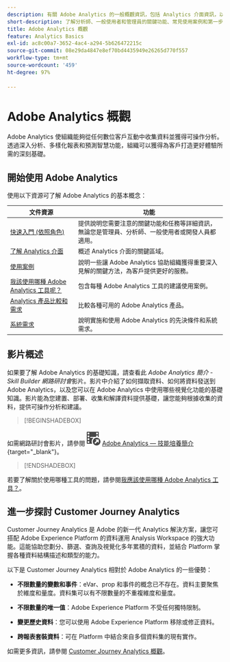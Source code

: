 ```yaml
---
description: 有關 Adobe Analytics 的一般概觀資訊，包括 Analytics 介面資訊，以及管理員、分析師、使用者和開發人員快速入門資訊。
short-description: 了解分析師、一般使用者和管理員的關鍵功能、常見使用案例和第一步。
title: Adobe Analytics 概觀
feature: Analytics Basics
exl-id: ac8c00a7-3652-4ac4-a294-5b626472215c
source-git-commit: 08e29da4847e8ef70bd4435949e26265d770f557
workflow-type: tm+mt
source-wordcount: '459'
ht-degree: 97%

---
```


# Adobe Analytics 概觀

Adobe Analytics 使組織能夠從任何數位客戶互動中收集資料並獲得可操作分析。透過深入分析、多樣化報表和預測智慧功能，組織可以獲得為客戶打造更好體驗所需的深刻基礎。

## 開始使用 Adobe Analytics

使用以下資源可了解 Adobe Analytics 的基本概念：


| 文件資源 | 功能 |
|---------|----------|
| [快速入門 (依照角色)](/help/analyze/get-started/get-started-by-role.md) | 提供說明您需要注意的關鍵功能和任務等詳細資訊，無論您是管理員、分析師、一般使用者或開發人員都適用。 |
| [了解 Analytics 介面](/help/analyze/get-started/analytics-interface.md) | 概述 Analytics 介面的關鍵區域。 |
| [使用案例](/help/analyze/get-started/use-cases.md) | 說明一些讓 Adobe Analytics 協助組織獲得重要深入見解的關鍵方法，為客戶提供更好的服務。 |
| [我該使用哪種 Adobe Analytics 工具呢？](/help/analyze/get-started/which-analytics-tool.md) | 包含每種 Adobe Analytics 工具的建議使用案例。 |
| [Analytics 產品比較和需求](/help/analyze/get-started/analytics-product-comparison.md) | 比較各種可用的 Adobe Analytics 產品。 |
| [系統需求](/help/analyze/get-started/sys-reqs.md) | 說明實施和使用 Adobe Analytics 的先決條件和系統需求。 |

## 影片概述

如果要了解 Adobe Analytics 的基礎知識，請查看此 *Adobe Analytics 簡介 - Skill Builder 網路研討會*&#x200B;影片。影片中介紹了如何擷取資料、如何將資料發送到 Adobe Analytics，以及您可以在 Adobe Analytics 中使用哪些視覺化功能的基礎知識。影片能為您建置、部署、收集和解譯資料提供基礎，讓您能夠根據收集的資料，提供可操作分析和建議。


>[!BEGINSHADEBOX]

如需網路研討會影片，請參閱![VideoCheckedOut](/help/assets/icons/VideoCheckedOut.svg) [Adobe Analytics — 技能培養簡介](https://video.tv.adobe.com/v/27429?quality=12&learn=on){target="_blank"}。

>[!ENDSHADEBOX]


若要了解關於使用哪種工具的問題，請參閱[我應該使用哪種 Adobe Analytics 工具？](https://experienceleague.adobe.com/docs/analytics/analyze/admin-overview/which-analytics-tool.html)。

## 進一步探討 Customer Journey Analytics

Customer Journey Analytics 是 Adobe 的新一代 Analytics 解決方案，讓您可搭配 Adobe Experience Platform 的資料運用 Analysis Workspace 的強大功能。這能協助您劃分、篩選、查詢及視覺化多年累積的資料，並結合 Platform 掌握各種資料結構描述和類型的能力。

以下是 Customer Journey Analytics 相對於 Adobe Analytics 的一些優勢：

* **不限數量的變數和事件**：eVar、prop 和事件的概念已不存在。資料主要聚焦於維度和量度。資料集可以有不限數量的不重複維度和量度。

* **不限數量的唯一值**：Adobe Experience Platform 不受任何獨特限制。

* **變更歷史資料**：您可以使用 Adobe Experience Platform 移除或修正資料。

* **跨報表套裝資料**：可在 Platform 中結合來自多個資料集的現有實作。

如需更多資訊，請參閱 [Customer Journey Analytics 概觀](https://experienceleague.adobe.com/docs/analytics-platform/using/cja-overview/cja-overview.html?lang=zh-Hant)。
